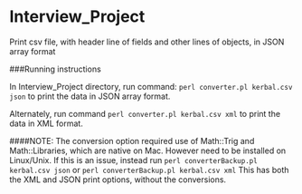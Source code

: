 # Interview_Project
Print csv file, with header line of fields and other lines of objects, in JSON array format

###Running instructions
        
In Interview_Project directory, run command: 
        ```
        perl converter.pl kerbal.csv json
        ```
to print the data in JSON array format.

Alternately, run command
        ```
        perl converter.pl kerbal.csv xml
        ```
to print the data in XML format.

####NOTE:
The conversion option required use of Math::Trig and Math::Libraries, which are native on Mac.
However need to be installed on Linux/Unix.  If this is an issue, instead run 
        ```
        perl converterBackup.pl kerbal.csv json
        ```
or
        ```
        perl converterBackup.pl kerbal.csv xml
        ```
This has both the XML and JSON print options, without the conversions.
